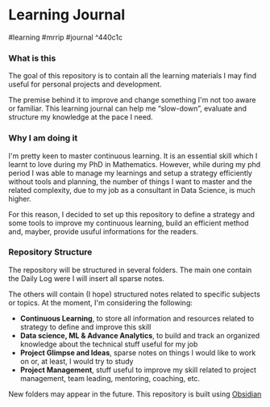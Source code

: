# Learning Journal
#learning #mrrip #journal ^440c1c

### What is this
The goal of this repository is to contain all the learning materials I may find useful for personal projects and development.

The premise behind it to improve and change something I'm  not too aware or familiar. This learning journal can help me “slow-down”, evaluate and structure my knowledge at the pace I need.

### Why I am doing it

I'm pretty keen to master continuous learning. It is an essential skill which I learnt to love during my PhD in Mathematics. However, while during my phd period I was able to manage my learnings and setup a strategy efficiently without tools and planning, the number of things I want to master and the related complexity, due to my job as a consultant in Data Science, is much higher. 

For this reason, I decided to set up this repository to define a strategy and some tools to improve my continuous learning, build an efficient method and, mayber, provide usuful informations for the readers.

### Repository Structure

The repository will be structured in several folders. The main one contain the Daily Log were I will insert all sparse notes. 

The others will contain (I hope) structured notes related to specific subjects or topics. 
At the moment, I'm considering the following:
- **Continuous Learning**, to store all information and resources related to strategy to define and improve this skill
- **Data science, ML & Advance Analytics**, to build and track an organized knowledge about the technical stuff useful for my job
- **Project Glimpse and Ideas**, sparse notes on things I would like to work on or, at least, I would try to study
- **Project Management**, stuff useful to improve my skill related to project management, team leading, mentoring, coaching, etc.

New folders may appear in the future.
This repository is built using [Obsidian](https://obsidian.md/)
